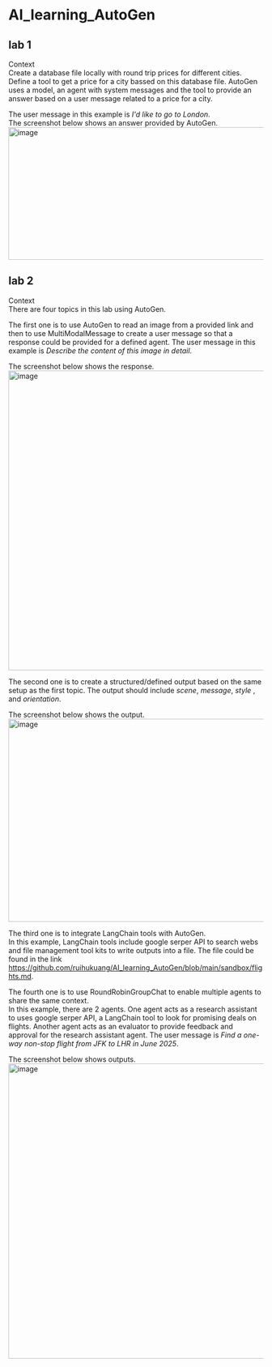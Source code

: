 # AI_learning_AutoGen  

## lab 1  

Context  
Create a database file locally with round trip prices for different cities. Define a tool to get a price for a city bassed on this database file. AutoGen uses a model, an agent with system messages and the tool to provide an answer based on a user message related to a price for a city. 

The user message in this example is *I'd like to go to London*.  
The screenshot below shows an answer provided by AutoGen.  
<img width="1021" height="262" alt="image" src="https://github.com/user-attachments/assets/9c7b2e92-5fbc-4df1-9070-e992c1f6c803" />  


## lab 2    

Context  
There are four topics in this lab using AutoGen. 

The first one is to use AutoGen to read an image from a provided link and then to use MultiModalMessage to create a user message so that a response could be provided for a defined agent. The user message in this example is *Describe the content of this image in detail*.  

The screenshot below shows the response.  
<img width="1004" height="592" alt="image" src="https://github.com/user-attachments/assets/ff9de295-abc2-4c96-a994-ac872c3e0def" />  


The second one is to create a structured/defined output based on the same setup as the first topic. The output should include *scene*, *message*, *style* , and *orientation*.  

The screenshot below shows the output.  
<img width="943" height="401" alt="image" src="https://github.com/user-attachments/assets/766288a0-12a6-407b-90d6-573e721e1092" />  


The third one is to integrate LangChain tools with AutoGen.   
In this example, LangChain tools include google serper API to search webs and file management tool kits to write outputs into a file. The file could be found in the link https://github.com/ruihukuang/AI_learning_AutoGen/blob/main/sandbox/flights.md.   


The fourth one is to use RoundRobinGroupChat to enable multiple agents to share the same context.   
In this example, there are 2 agents. One agent acts as a research assistant to uses google serper API, a LangChain tool to look for promising deals on flights. Another agent acts as an evaluator to provide feedback and approval for the research assistant agent. The user message is *Find a one-way non-stop flight from JFK to LHR in June 2025*.  

The screenshot below shows outputs.  
<img width="991" height="583" alt="image" src="https://github.com/user-attachments/assets/094878f5-2616-4b9d-978a-6cdd120deac1" />  





